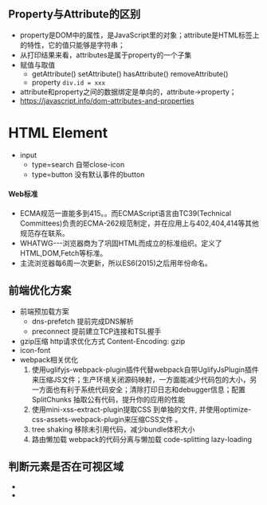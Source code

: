 
## Property与Attribute的区别
+ property是DOM中的属性，是JavaScript里的对象；attribute是HTML标签上的特性，它的值只能够是字符串；
+ 从打印结果来看，attributes是属于property的一个子集
+ 赋值与取值
  + getAttribute() setAttribute() hasAttribute() removeAttribute()
  + property `div.id = xxx`
+ attribute和property之间的数据绑定是单向的，attribute->property；
+ https://javascript.info/dom-attributes-and-properties

# HTML Element
+ input 
  + type=search 自带close-icon
  + type=button 没有默认事件的button


#### Web标准
+ ECMA规范一直能多到415。。而ECMAScript语言由TC39(Technical Committees)负责的ECMA-262规范制定，并在应用上与402,404,414等其他规范存在联系。
+ WHATWG---浏览器商为了巩固HTML而成立的标准组织。定义了HTML,DOM,Fetch等标准。
+ 主流浏览器每6周一次更新，所以ES6(2015)之后用年份命名。

## 前端优化方案
+ 前端预加载方案
    + dns-prefetch 提前完成DNS解析
    + preconnect 提前建立TCP连接和TSL握手
+ gzip压缩 	http请求优化方式 Content-Encoding: gzip
+ icon-font
+ webpack相关优化
    1. 使用uglifyjs-webpack-plugin插件代替webpack自带UglifyJsPlugin插件来压缩JS文件；生产环境关闭源码映射，一方面能减少代码包的大小，另一方面也有利于系统代码安全；清除打印日志和debugger信息；配置SplitChunks 抽取公有代码，提升你的应用的性能
    2. 使用mini-xss-extract-plugin提取CSS 到单独的文件, 并使用optimize-css-assets-webpack-plugin来压缩CSS文件 。
    3. tree shaking 移除未引用代码，减少bundle体积大小
    4. 路由懒加载 webpack的代码分离与懒加载 code-splitting lazy-loading

## 判断元素是否在可视区域
+ 
+ 
